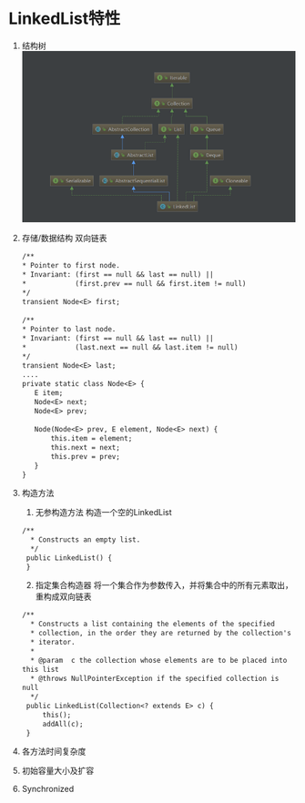 # LinkedList特性

1. 结构树
![LinkedList结构树](https://github.com/WuwenGitHub/Notebook/blob/master/pics/LinkedList%E7%BB%93%E6%9E%84%E6%A0%91.png "LinkedList结构树")

2. 存储/数据结构
     双向链表
     ```
     /**
     * Pointer to first node.
     * Invariant: (first == null && last == null) ||
     *            (first.prev == null && first.item != null)
     */
    transient Node<E> first;

    /**
     * Pointer to last node.
     * Invariant: (first == null && last == null) ||
     *            (last.next == null && last.item != null)
     */
    transient Node<E> last;
    ....
    private static class Node<E> {
        E item;
        Node<E> next;
        Node<E> prev;

        Node(Node<E> prev, E element, Node<E> next) {
            this.item = element;
            this.next = next;
            this.prev = prev;
        }
    }
     ```
3. 构造方法
   1. 无参构造方法
   构造一个空的LinkedList
   ```
   /**
     * Constructs an empty list.
     */
    public LinkedList() {
    }
   ```
   2. 指定集合构造器
   将一个集合作为参数传入，并将集合中的所有元素取出，重构成双向链表
   ```
   /**
     * Constructs a list containing the elements of the specified
     * collection, in the order they are returned by the collection's
     * iterator.
     *
     * @param  c the collection whose elements are to be placed into this list
     * @throws NullPointerException if the specified collection is null
     */
    public LinkedList(Collection<? extends E> c) {
        this();
        addAll(c);
    }
   ```

3. 各方法时间复杂度

4. 初始容量大小及扩容

5. Synchronized
